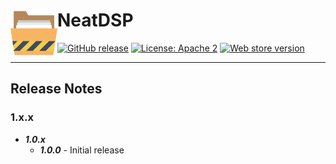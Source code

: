# NeatDSP <img src="https://github.com/benkahandevelopment/neatdsp/blob/master/img/icon128.png" width="75" align="left" />


[![GitHub release](https://img.shields.io/github/release/benkahandevelopment/neatdsp.svg)](https://github.com/benkahandevelopment/neatdsp/releases)
[![License: Apache 2](https://img.shields.io/github/license/benkahandevelopment/neatdsp.svg)](https://github.com/benkahandevelopment/neatdsp/blob/master/LICENSE)
[![Web store version](https://img.shields.io/chrome-web-store/v/baafemcooelokbkmmmhkbemikigoeapn.svg)](https://chrome.google.com/webstore/detail/neatdsp/baafemcooelokbkmmmhkbemikigoeapn)

---
## Release Notes
### 1.x.x

- ***1.0.x***
  - ***1.0.0*** - Initial release
